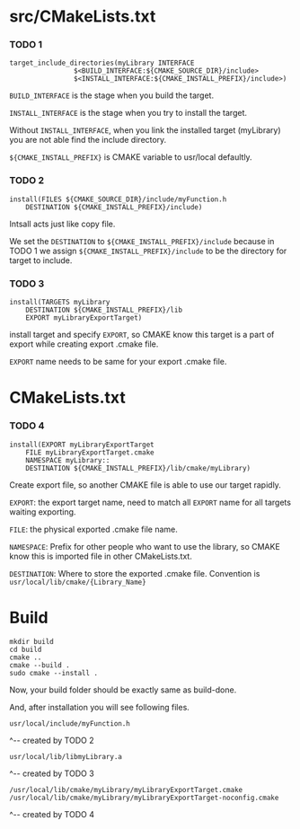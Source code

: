 # src/CMakeLists.txt

### TODO 1
```
target_include_directories(myLibrary INTERFACE 
				$<BUILD_INTERFACE:${CMAKE_SOURCE_DIR}/include>
				$<INSTALL_INTERFACE:${CMAKE_INSTALL_PREFIX}/include>)
```
`BUILD_INTERFACE` is the stage when you build the target.

`INSTALL_INTERFACE` is the stage when you try to install the target.

Without `INSTALL_INTERFACE`, when you link the installed target (myLibrary) you are not able find the include directory.

`${CMAKE_INSTALL_PREFIX}` is CMAKE variable to usr/local defaultly.

### TODO 2
```
install(FILES ${CMAKE_SOURCE_DIR}/include/myFunction.h
	DESTINATION ${CMAKE_INSTALL_PREFIX}/include)
```
Intsall acts just like copy file.

We set the `DESTINATION` to `${CMAKE_INSTALL_PREFIX}/include` because in TODO 1 we assign `${CMAKE_INSTALL_PREFIX}/include` to be the directory for target to include.

### TODO 3
```
install(TARGETS myLibrary
	DESTINATION ${CMAKE_INSTALL_PREFIX}/lib
	EXPORT myLibraryExportTarget)
```
install target and specify `EXPORT`, so CMAKE know this target is a part of export while creating export .cmake file.

`EXPORT` name needs to be same for your export .cmake file.

# CMakeLists.txt

### TODO 4
```
install(EXPORT myLibraryExportTarget
	FILE myLibraryExportTarget.cmake
	NAMESPACE myLibrary::
	DESTINATION ${CMAKE_INSTALL_PREFIX}/lib/cmake/myLibrary)
```
Create export file, so another CMAKE file is able to use our target rapidly.

`EXPORT`: the export target name, need to match all `EXPORT` name for all targets waiting exporting.

`FILE`: the physical exported .cmake file name.

`NAMESPACE`: Prefix for other people who want to use the library, so CMAKE know this is imported file in other CMakeLists.txt.

`DESTINATION`: Where to store the exported .cmake file. Convention is `usr/local/lib/cmake/{Library_Name}`

# Build
```
mkdir build
cd build
cmake ..
cmake --build .
sudo cmake --install .
```
Now, your build folder should be exactly same as build-done.

And, after installation you will see following files.
```
usr/local/include/myFunction.h
```
^-- created by TODO 2
```
usr/local/lib/libmyLibrary.a
```
^-- created by TODO 3
```
/usr/local/lib/cmake/myLibrary/myLibraryExportTarget.cmake
/usr/local/lib/cmake/myLibrary/myLibraryExportTarget-noconfig.cmake
```
^-- created by TODO 4
